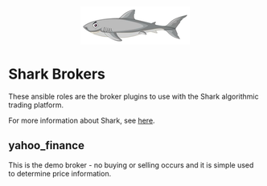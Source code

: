 <p align="center">
  <img src="https://github.com/danielneil/Shark/blob/main/shark/files/shark_ui_patches/logofullsize.png?raw=true">
</p>

# Shark Brokers

These ansible roles are the broker plugins to use with the Shark algorithmic trading platform. 

For more information about Shark, see [here](https://github.com/danielneil/Shark).

## yahoo_finance

This is the demo broker - no buying or selling occurs and it is simple used to determine price information.

